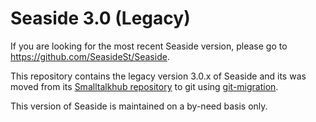 # Seaside 3.0 (Legacy)

If you are looking for the most recent Seaside version, please go to https://github.com/SeasideSt/Seaside.

This repository contains the legacy version 3.0.x of Seaside and its was moved from its [Smalltalkhub repository](http://smalltalkhub.com/#!/~Seaside/Seaside30) to git using [git-migration](https://github.com/peteruhnak/git-migration). 

This version of Seaside is maintained on a by-need basis only.